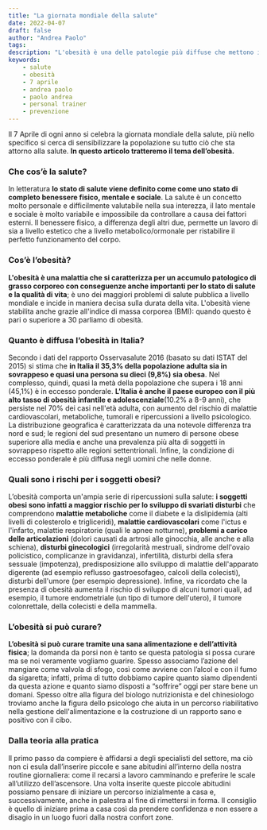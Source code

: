 ```yaml
---
title: "La giornata mondiale della salute"
date: 2022-04-07
draft: false
author: "Andrea Paolo"
tags:
description: "L'obesità è una delle patologie più diffuse che mettono in crisi la salute dell'uomo, in Italia un adulto su tre è in sovrappeso e uno su dieci è obeso. Scopri cos'è l'obesità e come curarla."
keywords: 
    - salute
    - obesità
    - 7 aprile
    - andrea paolo
    - paolo andrea
    - personal trainer
    - prevenzione
---
```


Il 7 Aprile di ogni anno si celebra la giornata mondiale della salute, più nello specifico si cerca di sensibilizzare la popolazione su tutto ciò che sta attorno alla salute. **In questo articolo tratteremo il tema dell’obesità.**

### Che cos’è la salute?
In letteratura **lo stato di salute viene definito come come uno stato di completo benessere fisico, mentale e sociale**. La salute è un concetto molto personale e difficilmente valutabile nella sua interezza, il lato mentale e sociale è molto variabile e impossibile da controllare a causa dei fattori esterni. Il benessere fisico, a differenza degli altri due, permette un lavoro di sia a livello estetico che a livello metabolico/ormonale per ristabilire il perfetto funzionamento del corpo.

### Cos’è l’obesità?
**L'obesità è una malattia che si caratterizza per un accumulo patologico di grasso corporeo con conseguenze anche importanti per lo stato di salute e la qualità di vita**; è uno dei maggiori problemi di salute pubblica a livello mondiale e incide in maniera decisa sulla durata della vita. L'obesità viene stabilita anche grazie all'indice di massa corporea (BMI): quando questo è pari o superiore a 30 parliamo di obesità.

### Quanto è diffusa l’obesità in Italia?
Secondo i dati del rapporto Osservasalute 2016 (basato su dati ISTAT del 2015) si stima che **in Italia il 35,3% della popolazione adulta sia in sovrappeso e quasi una persona su dieci (9,8%) sia obesa**. Nel complesso, quindi, quasi la metà della popolazione che supera i 18 anni (45,1%) è in eccesso ponderale. **L’Italia è anche il paese europeo con il più alto tasso di obesità infantile e adolescenziale**(10.2% a 8-9 anni), che persiste nel 70% dei casi nell'età adulta, con aumento del rischio di malattie cardiovascolari, metaboliche, tumorali e ripercussioni a livello psicologico. La distribuzione geografica è caratterizzata da una notevole differenza tra nord e sud; le regioni del sud presentano un numero di persone obese superiore alla media e anche una prevalenza più alta di soggetti in sovrappeso rispetto alle regioni settentrionali. Infine, la condizione di eccesso ponderale è più diffusa negli uomini che nelle donne.

### Quali sono i rischi per i soggetti obesi?
L’obesità comporta un'ampia serie di ripercussioni sulla salute: **i soggetti obesi sono infatti a maggior rischio per lo sviluppo di svariati disturbi** che comprendono **malattie metaboliche** come il diabete e la dislipidemia (alti livelli di colesterolo e trigliceridi), **malattie cardiovascolari** come l'ictus e l'infarto, malattie respiratorie (quali le apnee notturne), **problemi a carico delle articolazioni** (dolori causati da artrosi alle ginocchia, alle anche e alla schiena), **disturbi ginecologici** (irregolarità mestruali, sindrome dell'ovaio policistico, complicanze in gravidanza), infertilità, disturbi della sfera sessuale (impotenza), predisposizione allo sviluppo di malattie dell'apparato digerente (ad esempio reflusso gastroesofageo, calcoli della colecisti), disturbi dell'umore (per esempio depressione).
Infine, va ricordato che la presenza di obesità aumenta il rischio di sviluppo di alcuni tumori quali, ad esempio, il tumore endometriale (un tipo di tumore dell'utero), il tumore colonrettale, della colecisti e della mammella.

### L’obesità si può curare?
**L’obesità si può curare tramite una sana alimentazione e dell’attività fisica**; la domanda da porsi non è tanto se questa patologia si possa curare ma se noi veramente vogliamo guarire. Spesso associamo l’azione del mangiare come valvola di sfogo, così come avviene con l’alcol e con il fumo da sigaretta; infatti, prima di tutto dobbiamo capire quanto siamo dipendenti da questa azione e quanto siamo disposti a “soffrire” oggi per stare bene un domani. Spesso oltre alla figura del biologo nutrizionista e del chinesiologo troviamo anche la figura dello psicologo che aiuta in un percorso riabilitativo nella gestione dell'alimentazione e la costruzione di un rapporto sano e positivo con il cibo.

### Dalla teoria alla pratica
Il primo passo da compiere è affidarsi a degli specialisti del settore, ma ciò non ci esula dall’inserire piccole e sane abitudini all’interno della nostra routine giornaliera: come il recarsi a lavoro camminando e preferire le scale all’utilizzo dell’ascensore. Una volta inserite queste piccole abitudini possiamo pensare di iniziare un percorso inizialmente a casa e, successivamente, anche in palestra al fine di rimettersi in forma. Il consiglio è quello di iniziare prima a casa così da prendere confidenza e non essere a disagio in un luogo fuori dalla nostra confort zone.
